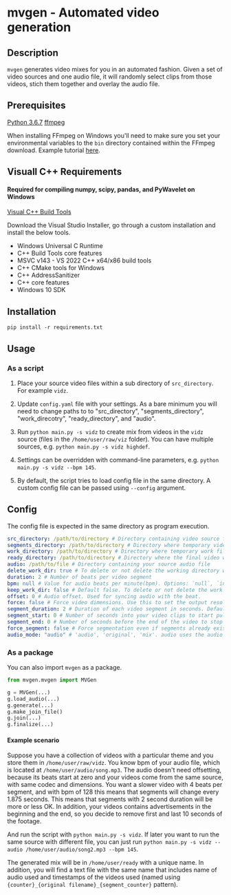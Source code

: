 # mvgen - Automated video generation

## Description
`mvgen` generates video mixes for you in an automated fashion. Given a set of video sources
and one audio file, it will randomly select clips from those videos, stich them together and overlay the audio file.

## Prerequisites
[Python 3.6.7](https://www.python.org/downloads/)
[ffmpeg](https://www.ffmpeg.org/)

When installing FFmpeg on Windows you'll need to make sure you set your environmental variables to the `bin` directory contained within the FFmpeg download. Example tutorial [here](https://www.wikihow.com/Install-FFmpeg-on-Windows).

## Visuall C++ Requirements
#### Required for compiling numpy, scipy, pandas, and PyWavelet on Windows
[Visual C++ Build Tools](https://visualstudio.microsoft.com/downloads/?q=build+tools)

Download the Visual Studio Installer, go through a custom installation and install the below tools.

* Windows Universal C Runtime
* C++ Build Tools core features
* MSVC v143 - VS 2022 C++ x64/x86 build tools
* C++ CMake tools for Windows
* C++ AddressSanitizer
* C++ core features
* Windows 10 SDK

## Installation
`pip install -r requirements.txt` 

## Usage
### As a script
1. Place your source video files within a sub directory of `src_directory`. For example `vidz`.

2. Update `config.yaml` file with your settings. As a bare minimum you will need to change paths to to "src_directory", "segments_directory", "work_direcotry", "ready_directory", and "audio". 
    
3. Run `python main.py -s vidz` to create mix from videos in the `vidz` source (files in the `/home/user/raw/viz` folder). You can have multiple sources, e.g. `python main.py -s vidz highdef`.

4. Settings can be overridden with command-line parameters, e.g. `python main.py -s vidz --bpm 145`.

5. By default, the script tries to load config file in the same directory. A custom config file can be passed using `--config` argument.

## Config
The config file is expected in the same directory as program execution. 

```yaml
src_directory: /path/to/directory # Directory containing video source files
segments_directory: /path/to/directory # Directory where temporary video segments are stored
work_directory: /path/to/directory # Directory where temporary work files are stored
ready_directory: /path/to/directory # Directory where the final video will be stored
audio: /path/to/file # Directory containing your source audio file
delete_work_dir: true # To delete or not delete the working directory when finished. Default is true
duration: 2 # Number of beats per video segment
bpm: null # Value for audio beats per minute(bpm). Options: `null`, `integer` The BPM to use, `auto` Detects BPM to use. Great for non constant BPM like audio mixes, and `/path/to/file` for a file containing peak locations in seconds, separated by commas. Default is `null`
keep_work_dir: false # Default false. To delete or not delete the work directory.
offset: 0 # Audio offset. Used for syncing audio with the beat.
force: false # Force video dimensions. Use this to set the output resolution. Ex. 1280 720
segment_duration: 2 # Duration of each video segment in seconds. Default is 2.
segment_start: 0 # Number of seconds into your video clips to start pulling segments from.
segment_end: 0 # Number of seconds before the end of the video to stop pulling segments from.
force_segment: false # Force segmentation even if segments already exist. Default is false
audio_mode: "audio" # 'audio', 'original', 'mix'. audio uses the audio from the audio directory. original uses the original audio from the video clips. mix uses the audio from the audio file and the video clips and mixes them. 
```
### As a package
You can also import `mvgen` as a package.
```python
from mvgen.mvgen import MVGen

g = MVGen(...)
g.load_audio(...)
g.generate(...)
g.make_join_file()
g.join(...)
g.finalize(...)
```

#### Example scenario

Suppose you have a collection of videos with a particular theme and you store them in `/home/user/raw/vidz`. You know bpm of your audio file, which is located at `/home/user/audio/song.mp3`. The audio doesn't need offsetting, because its beats start at zero and your videos come from the same source, with same codec and dimensions. You want a slower video with 4 beats per segment, and with bpm of 128 this means that segments will change every 1.875 seconds. This means that segments with 2 second duration will be more or less OK. In addition, your videos contains advertisements in the beginning and the end, so you decide to remove first and last 10 seconds of the footage.

And run the script with `python main.py -s vidz`. If later you want to run the same source with different file, you can just run `python main.py -s vidz --audio /home/user/audio/song2.mp3 --bpm 145`.

The generated mix will be in `/home/user/ready` with a unique name. In addition, you will find a text file with the same name that includes name of audio used and timestamps of the videos used (named using `{counter}_{original filename}_{segment_counter}` pattern).

